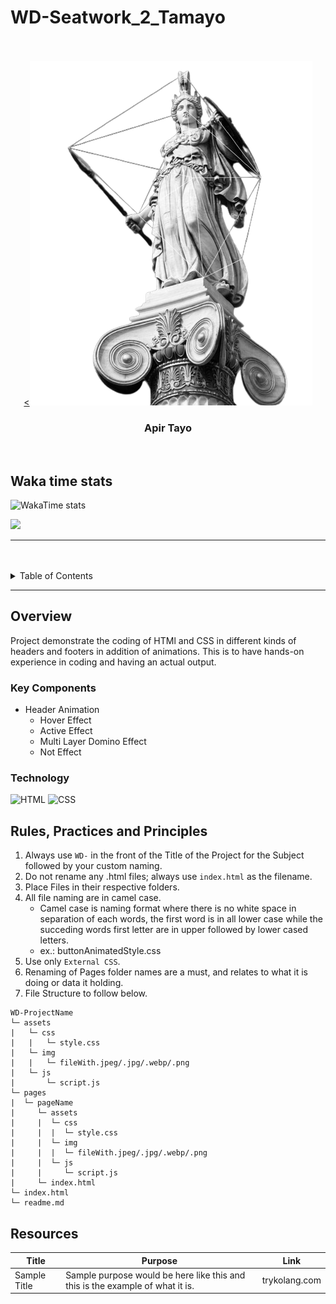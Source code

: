 # WD-Seatwork_2_Tamayo

<a name="readme-top"/>

<br/>

<br />
<div align="center">
  <a href="https://github.com/IanClass-FEU/">
    <<img src="./assets/img/readme.png" alt="hero">
  </a>

  <h3 align="center">Apir Tayo</h3>
</div>
<div align="center">
</div>

<br />

## Waka time stats
![WakaTime stats](https://github-readme-stats.vercel.app/api/wakatime?username=IanTamayo)


![](https://visit-counter.vercel.app/counter.png?page=IanClass-FEU/WD-Seatwork_2_tamayo)

---

<br />
<br />

<details>
  <summary>Table of Contents</summary>
  <ol>
    <li>
      <a href="#overview">Overview</a>
      <ol>
        <li>
          <a href="#key-components">Key Components</a>
        </li>
        <li>
          <a href="#technology">Technology</a>
        </li>
      </ol>
    </li>
    <li>
      <a href="#rule,-practices-and-principles">Rules, Practices and Principles</a>
    </li>
    <li>
      <a href="#resources">Resources</a>
    </li>
  </ol>
</details>

---

## Overview

Project demonstrate the coding of HTMl and CSS in different kinds of headers and footers in addition of animations. This is to have hands-on experience in coding and having an actual output.

### Key Components
- Header Animation
  - Hover Effect
  - Active Effect
  - Multi Layer Domino Effect
  - Not Effect


### Technology
![HTML](https://img.shields.io/badge/HTML-E34F26?style=for-the-badge&logo=html5&logoColor=white)
![CSS](https://img.shields.io/badge/CSS-1572B6?style=for-the-badge&logo=css3&logoColor=white)

## Rules, Practices and Principles
1. Always use `WD-` in the front of the Title of the Project for the Subject followed by your custom naming.
2. Do not rename any .html files; always use `index.html` as the filename.
3. Place Files in their respective folders.
4. All file naming are in camel case.
   - Camel case is naming format where there is no white space in separation of each words, the first word is in all lower case while the succeding words first letter are in upper followed by lower cased letters.
   - ex.: buttonAnimatedStyle.css
5. Use only `External CSS`.
6. Renaming of Pages folder names are a must, and relates to what it is doing or data it holding.
7. File Structure to follow below.

```
WD-ProjectName
└─ assets
|   └─ css
|   |   └─ style.css
|   └─ img
|   |   └─ fileWith.jpeg/.jpg/.webp/.png
|   └─ js
|       └─ script.js
└─ pages
|  └─ pageName
|     └─ assets
|     |  └─ css
|     |  |  └─ style.css
|     |  └─ img
|     |  |  └─ fileWith.jpeg/.jpg/.webp/.png
|     |  └─ js
|     |     └─ script.js
|     └─ index.html
└─ index.html
└─ readme.md
```

## Resources

| Title | Purpose | Link |
|-|-|-|
| Sample Title | Sample purpose would be here like this and this is the example of what it is. | trykolang.com |
